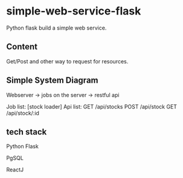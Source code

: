 # simple-web-service-flask
Python flask build a simple web service.

## Content
Get/Post and other way to request for resources.

## Simple System Diagram
Webserver -> jobs on the server -> restful api

Job list: [stock loader]
Api list: GET /api/stocks
          POST /api/stock
          GET /api/stock/:id
          
## tech stack
Python Flask

PgSQL

ReactJ
